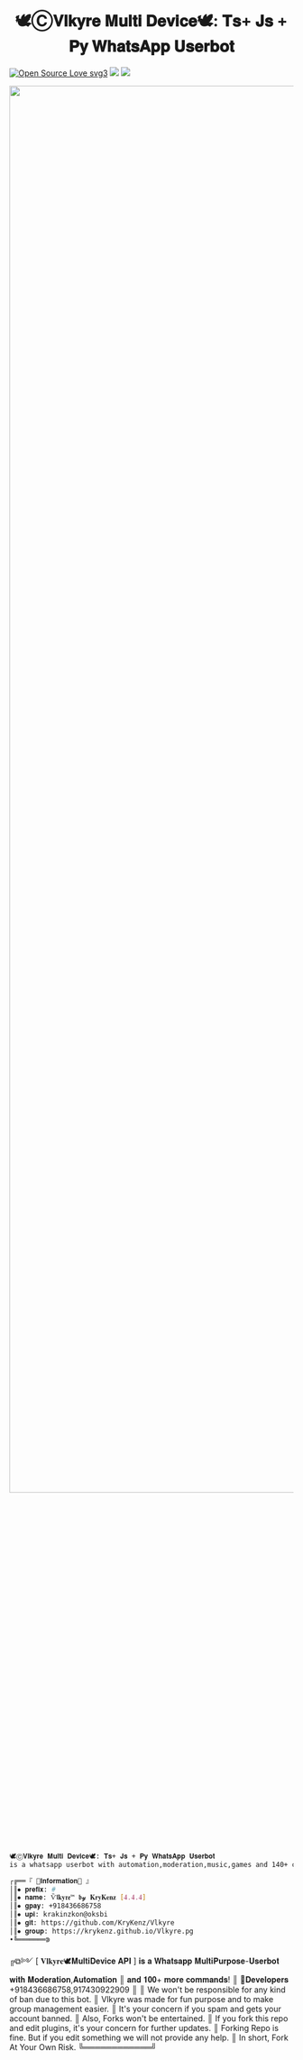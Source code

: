 <h1 align="center">🕊️Ⓒ𝐕𝐥𝐤𝐲𝐫𝐞 𝐌𝐮𝐥𝐭𝐢 𝐃𝐞𝐯𝐢𝐜𝐞🕊️: 𝐓𝐬+ 𝐉𝐬 + 𝐏𝐲 𝐖𝐡𝐚𝐭𝐬𝐀𝐩𝐩 𝐔𝐬𝐞𝐫𝐛𝐨𝐭 </h1>

[![Open Source Love svg3](https://badges.frapsoft.com/os/v3/open-source.svg?v=103)](https://github.com/ellerbrock/open-source-badges/)
<img align="centre" src="https://img.shields.io/badge/Made%20for-VSCode-1f425f.svg"/>
<img align="centre" src="https://img.shields.io/badge/Maintained%3F-yes-green.svg"/>

<p align="centre"><img  width="800%" height="80%" img src="https://github.com/KryKenz/Vlkyre/blob/Valkyrie/Gallery/%CE%BD%E2%84%93%D0%BA%D1%83%D1%8F%D1%94.gif" /></p>

```sh
🕊️Ⓒ𝐕𝐥𝐤𝐲𝐫𝐞 𝐌𝐮𝐥𝐭𝐢 𝐃𝐞𝐯𝐢𝐜𝐞🕊️: 𝐓𝐬+ 𝐉𝐬 + 𝐏𝐲 𝐖𝐡𝐚𝐭𝐬𝐀𝐩𝐩 𝐔𝐬𝐞𝐫𝐛𝐨𝐭 
is a whatsapp userbot with automation,moderation,music,games and 140+ commands!

┌╔══『 🎐𝐈𝐧𝐟𝐨𝐫𝐦𝐚𝐭𝐢𝐨𝐧🎐 』
│║⦁ 𝐩𝐫𝐞𝐟𝐢𝐱: #
│║⦁ 𝐧𝐚𝐦𝐞: Ѷ𝖑𝐤𝐲𝖗𝖊™ 𝖇𝔂 𝐊𝐫𝐲𝐊𝐞𝐧𝐳 [𝟒.𝟒.𝟒]
│║⦁ 𝐠𝐩𝐚𝐲: +918436686758
│║⦁ 𝐮𝐩𝐢: krakinzkon@oksbi
│║⦁ 𝐠𝐢𝐭: https://github.com/KryKenz/Vlkyre
│║⦁ 𝐠𝐫𝐨𝐮𝐩: https://krykenz.github.io/Vlkyre.pg
•╚═══════⋑
```




╔⧉༻ [ 𝐕𝐥𝐤𝐲𝐫𝐞🕊️𝐌𝐮𝐥𝐭𝐢𝐃𝐞𝐯𝐢𝐜𝐞 𝐀𝐏𝐈 ] 𝐢𝐬 𝐚 𝐖𝐡𝐚𝐭𝐬𝐚𝐩𝐩 𝐌𝐮𝐥𝐭𝐢𝐏𝐮𝐫𝐩𝐨𝐬𝐞-𝐔𝐬𝐞𝐫𝐛𝐨𝐭 𝐰𝐢𝐭𝐡 𝐌𝐨𝐝𝐞𝐫𝐚𝐭𝐢𝐨𝐧,𝐀𝐮𝐭𝐨𝐦𝐚𝐭𝐢𝐨𝐧 
║ 𝐚𝐧𝐝 𝟏𝟎𝟎+ 𝐦𝐨𝐫𝐞 𝐜𝐨𝐦𝐦𝐚𝐧𝐝𝐬! 
║ 🐞𝐃𝐞𝐯𝐞𝐥𝐨𝐩𝐞𝐫𝐬 +918436686758,917430922909
║ 
║ We won't be responsible for any kind of ban due to this bot.
║ Vlkyre was made for fun purpose and to make group management easier.
║ It's your concern if you spam and gets your account banned.
║ Also, Forks won't be entertained.
║ If you fork this repo and edit plugins, it's your concern for further updates.
║ Forking Repo is fine. But if you edit something we will not provide any help.
║ In short, Fork At Your Own Risk.
╚════════════╝
